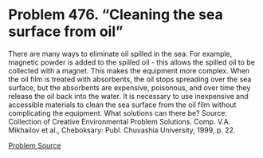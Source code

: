 # Problem 476. “Cleaning the sea surface from oil”

There are many ways to eliminate oil spilled in the sea. For example, magnetic powder is added to the spilled oil - this allows the spilled oil to be collected with a magnet. This makes the equipment more complex. When the oil film is treated with absorbents, the oil stops spreading over the sea surface, but the absorbents are expensive, poisonous, and over time they release the oil back into the water. It is necessary to use inexpensive and accessible materials to clean the sea surface from the oil film without complicating the equipment. What solutions can there be? Source: Collection of Creative Environmental Problem Solutions. Comp. V.A. Mikhailov et al., Cheboksary: ​​Publ. Chuvashia University, 1999, p. 22.

[Problem Source](https://www.trizland.ru/tasks/5199/)